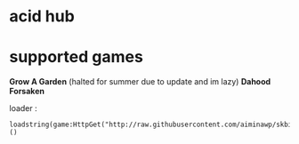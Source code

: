 # acid hub

# supported games
**Grow A Garden** (halted for summer due to update and im lazy)
**Dahood**
**Forsaken**

loader :
```
loadstring(game:HttpGet("http://raw.githubusercontent.com/aiminawp/skbidid17t87steotatuTEST/main/main.lua))()
```
